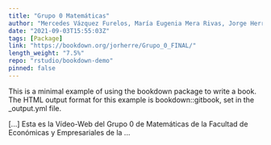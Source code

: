 ```yaml
---
title: "Grupo 0 Matemáticas"
author: "Mercedes Vázquez Furelos, María Eugenia Mera Rivas, Jorge Herrera de la Cruz"
date: "2021-09-03T15:55:03Z"
tags: [Package]
link: "https://bookdown.org/jorherre/Grupo_0_FINAL/"
length_weight: "7.5%"
repo: "rstudio/bookdown-demo"
pinned: false
---
```


<p>This is a minimal example of using the bookdown package to write a book.
The HTML output format for this example is bookdown::gitbook,
set in the _output.yml file.</p> [...] Esta es la Vídeo-Web del Grupo 0 de Matemáticas de la Facultad de Económicas y Empresariales de la ...
